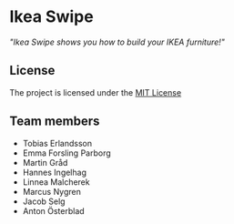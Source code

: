# Ikea Swipe
*"Ikea Swipe shows you how to build your IKEA furniture!"*

## License
The project is licensed under the [MIT License](https://github.com/martingrad/Agila-agil-projektet/blob/master/LICENSE)

## Team members
- Tobias Erlandsson
- Emma Forsling Parborg
- Martin Gråd
- Hannes Ingelhag
- Linnea Malcherek
- Marcus Nygren
- Jacob Selg
- Anton Österblad
